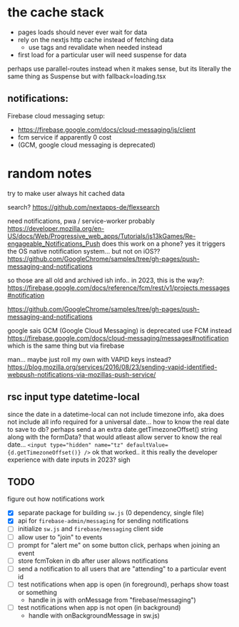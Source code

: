 # the cache stack

- pages loads should never ever wait for data
- rely on the nextjs http cache instead of fetching data
  - use tags and revalidate when needed instead
- first load for a particular user will need suspense for data

perhaps use parallel-routes instead when it makes sense, but its literally the same thing as Suspense but with fallback=loading.tsx

## notifications:

Firebase cloud messaging setup:

- https://firebase.google.com/docs/cloud-messaging/js/client
- fcm service if apparently 0 cost
- (GCM, google cloud messaging is deprecated)

# random notes

try to make user always hit cached data

search? https://github.com/nextapps-de/flexsearch

need notifications, pwa / service-worker probably
https://developer.mozilla.org/en-US/docs/Web/Progressive_web_apps/Tutorials/js13kGames/Re-engageable_Notifications_Push
does this work on a phone? yes it triggers the OS native notification system... but not on iOS??
https://github.com/GoogleChrome/samples/tree/gh-pages/push-messaging-and-notifications

so those are all old and archived ish info.. in 2023, this is the way?: https://firebase.google.com/docs/reference/fcm/rest/v1/projects.messages#notification

https://github.com/GoogleChrome/samples/tree/gh-pages/push-messaging-and-notifications

google sais GCM (Google Cloud Messaging) is deprecated
use FCM instead https://firebase.google.com/docs/cloud-messaging/messages#notification
which is the same thing but via firebase

man... maybe just roll my own with VAPID keys instead?
https://blog.mozilla.org/services/2016/08/23/sending-vapid-identified-webpush-notifications-via-mozillas-push-service/

## rsc input type datetime-local

since the date in a datetime-local can not include timezone info, aka does not include all info required for a universal date... how to know the real date to save to db?
perhaps send a an extra date.getTimezoneOffset() string along with the formData? that would atleast allow server to know the real date...
`<input type="hidden" name="tz" defaultValue={d.getTimezoneOffset()} />`
ok that worked.. it this really the developer experience with date inputs in 2023? sigh

## TODO

figure out how notifications work

- [x] separate package for building `sw.js` (0 dependency, single file)
- [x] api for `firebase-admin/messaging` for sending notifications
- [ ] initialize `sw.js` and `firebase/messaging` client side
- [ ] allow user to "join" to events
- [ ] prompt for "alert me" on some button click, perhaps when joining an event
- [ ] store fcmToken in db after user allows notifications
- [ ] send a notification to all users that are "attending" to a particular event id
- [ ] test notifications when app is open (in foreground), perhaps show toast or something
  - handle in js with onMessage from "firebase/messaging")
- [ ] test notifications when app is not open (in background)
  - handle with onBackgroundMessage in sw.js)
